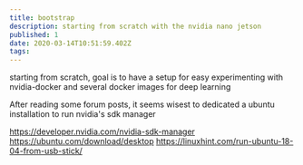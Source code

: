 ```yaml
---
title: bootstrap
description: starting from scratch with the nvidia nano jetson
published: 1
date: 2020-03-14T10:51:59.402Z
tags: 
---
```



starting from scratch, 
goal is to have a setup for easy experimenting with nvidia-docker and several docker images for deep learning

After reading some forum posts, it seems wisest to dedicated a ubuntu installation to run nvidia's sdk manager

https://developer.nvidia.com/nvidia-sdk-manager
https://ubuntu.com/download/desktop
https://linuxhint.com/run-ubuntu-18-04-from-usb-stick/